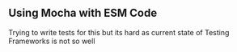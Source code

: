 ## Using Mocha with ESM Code

Trying to write tests for this but its hard as current state of Testing Frameworks is not so well